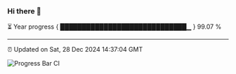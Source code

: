### Hi there 👋

⏳ Year progress { █████████████████████████████▁ } 99.07 %

---

⏰ Updated on Sat, 28 Dec 2024 14:37:04 GMT

![Progress Bar CI](https://github.com/IshwaranRudhara/GIT-ACTION/workflows/Progress%20Bar%20CI/badge.svg)
